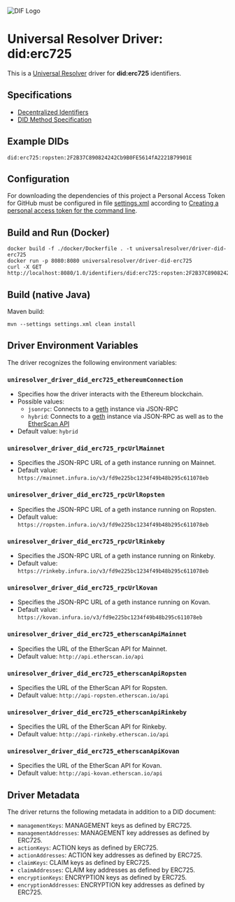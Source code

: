 ![DIF Logo](https://raw.githubusercontent.com/decentralized-identity/universal-resolver/master/docs/logo-dif.png)

# Universal Resolver Driver: did:erc725

This is a [Universal Resolver](https://github.com/decentralized-identity/universal-resolver/) driver for **did:erc725** identifiers.

## Specifications

* [Decentralized Identifiers](https://w3c.github.io/did-core/)
* [DID Method Specification](https://github.com/WebOfTrustInfo/rebooting-the-web-of-trust-spring2018/blob/master/topics-and-advance-readings/DID-Method-erc725.md)

## Example DIDs

```
did:erc725:ropsten:2F2B37C890824242Cb9B0FE5614fA2221B79901E
```

## Configuration
For downloading the dependencies of this project a Personal Access Token for GitHub must be configured in file [settings.xml](https://github.com/decentralized-identity/uni-resolver-driver-did-erc725/blob/release-0.1.x/settings.xml) according to [Creating a personal access token for the command line](https://help.github.com/en/github/authenticating-to-github/creating-a-personal-access-token-for-the-command-line).
 
## Build and Run (Docker)

```
docker build -f ./docker/Dockerfile . -t universalresolver/driver-did-erc725
docker run -p 8080:8080 universalresolver/driver-did-erc725
curl -X GET http://localhost:8080/1.0/identifiers/did:erc725:ropsten:2F2B37C890824242Cb9B0FE5614fA2221B79901E
```
## Build (native Java)
 
 Maven build:

	mvn --settings settings.xml clean install

## Driver Environment Variables

The driver recognizes the following environment variables:

### `uniresolver_driver_did_erc725_ethereumConnection`

 * Specifies how the driver interacts with the Ethereum blockchain.
 * Possible values: 
   * `jsonrpc`: Connects to a [geth](https://geth.ethereum.org/downloads/) instance via JSON-RPC
   * `hybrid`: Connects to a [geth](https://geth.ethereum.org/downloads/) instance via JSON-RPC as well as to the [EtherScan API](https://etherscan.io/apis)
 * Default value: `hybrid`

### `uniresolver_driver_did_erc725_rpcUrlMainnet`

 * Specifies the JSON-RPC URL of a geth instance running on Mainnet.
 * Default value: `https://mainnet.infura.io/v3/fd9e225bc1234f49b48b295c611078eb`

### `uniresolver_driver_did_erc725_rpcUrlRopsten`

 * Specifies the JSON-RPC URL of a geth instance running on Ropsten.
 * Default value: `https://ropsten.infura.io/v3/fd9e225bc1234f49b48b295c611078eb`

### `uniresolver_driver_did_erc725_rpcUrlRinkeby`

 * Specifies the JSON-RPC URL of a geth instance running on Rinkeby.
 * Default value: `https://rinkeby.infura.io/v3/fd9e225bc1234f49b48b295c611078eb`

### `uniresolver_driver_did_erc725_rpcUrlKovan`

 * Specifies the JSON-RPC URL of a geth instance running on Kovan.
 * Default value: `https://kovan.infura.io/v3/fd9e225bc1234f49b48b295c611078eb`

### `uniresolver_driver_did_erc725_etherscanApiMainnet`

 * Specifies the URL of the EtherScan API for Mainnet.
 * Default value: `http://api.etherscan.io/api`

### `uniresolver_driver_did_erc725_etherscanApiRopsten`

 * Specifies the URL of the EtherScan API for Ropsten.
 * Default value: `http://api-ropsten.etherscan.io/api`

### `uniresolver_driver_did_erc725_etherscanApiRinkeby`

 * Specifies the URL of the EtherScan API for Rinkeby.
 * Default value: `http://api-rinkeby.etherscan.io/api`

### `uniresolver_driver_did_erc725_etherscanApiKovan`

 * Specifies the URL of the EtherScan API for Kovan.
 * Default value: `http://api-kovan.etherscan.io/api`

## Driver Metadata

The driver returns the following metadata in addition to a DID document:

* `managementKeys`: MANAGEMENT keys as defined by ERC725.
* `managementAddresses`: MANAGEMENT key addresses as defined by ERC725.
* `actionKeys`: ACTION keys as defined by ERC725.
* `actionAddresses`: ACTION key addresses as defined by ERC725.
* `claimKeys`: CLAIM keys as defined by ERC725.
* `claimAddresses`: CLAIM key addresses as defined by ERC725.
* `encryptionKeys`: ENCRYPTION keys as defined by ERC725.
* `encryptionAddresses`: ENCRYPTION key addresses as defined by ERC725.
